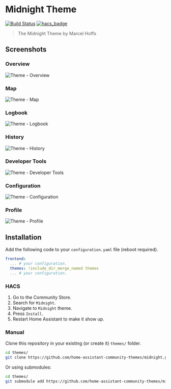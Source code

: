 # Midnight Theme

[![Build Status](https://www.travis-ci.org/home-assistant-community-themes/midnight.svg?branch=master)](https://www.travis-ci.org/home-assistant-community-themes/midnight)
[![hacs_badge](https://img.shields.io/badge/HACS-Default-orange.svg)](https://github.com/custom-components/hacs)

> The Midnight Theme by Marcel Hoffs

## Screenshots

### Overview

![Theme - Overview](https://raw.githubusercontent.com/home-assistant-community-themes/midnight/master/docs/theme-overview.png)

### Map

![Theme - Map](https://raw.githubusercontent.com/home-assistant-community-themes/midnight/master/docs/theme-map.png)

### Logbook

![Theme - Logbook](https://raw.githubusercontent.com/home-assistant-community-themes/midnight/master/docs/theme-logbook.png)

### History

![Theme - History](https://raw.githubusercontent.com/home-assistant-community-themes/midnight/master/docs/theme-history.png)

### Developer Tools

![Theme - Developer Tools](https://raw.githubusercontent.com/home-assistant-community-themes/midnight/master/docs/theme-developer-tools.png)

### Configuration

![Theme - Configuration](https://raw.githubusercontent.com/home-assistant-community-themes/midnight/master/docs/theme-configuration.png)

### Profile

![Theme - Profile](https://raw.githubusercontent.com/home-assistant-community-themes/midnight/master/docs/theme-profile.png)

## Installation

Add the following code to your `configuration.yaml` file (reboot required).

```yaml
frontend:
  ... # your configuration.
  themes: !include_dir_merge_named themes
  ... # your configuration.
```

### HACS

1. Go to the Community Store.
2. Search for `Midnight`.
3. Navigate to `Midnight` theme.
4. Press `Install`.
5. Restart Home Assistant to make it show up.

### Manual

Clone this repository in your existing (or create it) `themes/` folder.

```bash
cd themes/
git clone https://github.com/home-assistant-community-themes/midnight.git
```

Or using submodules:

```bash
cd themes/
git submodule add https://github.com/home-assistant-community-themes/midnight.git
```
